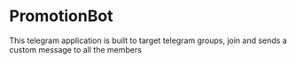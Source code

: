 # PromotionBot
This telegram application is built to target telegram groups, join and sends a custom message to all the members
